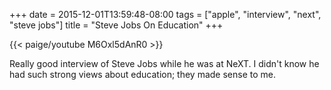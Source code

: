 +++
date = 2015-12-01T13:59:48-08:00
tags = ["apple", "interview", "next", "steve jobs"]
title = "Steve Jobs On Education"
+++

{{< paige/youtube M6Oxl5dAnR0 >}}

Really good interview of Steve Jobs while he was at NeXT. I didn't know he had such strong views about education; they made sense to me.
